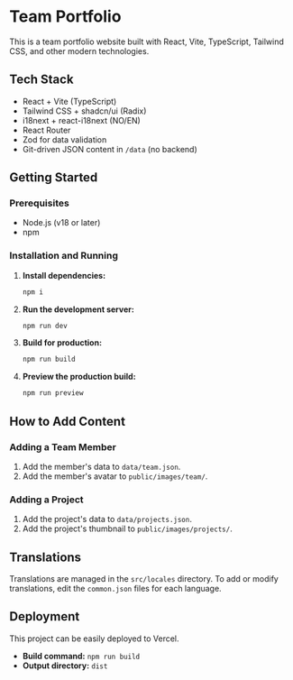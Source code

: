 # Team Portfolio

This is a team portfolio website built with React, Vite, TypeScript, Tailwind CSS, and other modern technologies.

## Tech Stack

- React + Vite (TypeScript)
- Tailwind CSS + shadcn/ui (Radix)
- i18next + react-i18next (NO/EN)
- React Router
- Zod for data validation
- Git-driven JSON content in `/data` (no backend)

## Getting Started

### Prerequisites

- Node.js (v18 or later)
- npm

### Installation and Running

1.  **Install dependencies:**

    ```bash
    npm i
    ```

2.  **Run the development server:**

    ```bash
    npm run dev
    ```

3.  **Build for production:**

    ```bash
    npm run build
    ```

4.  **Preview the production build:**

    ```bash
    npm run preview
    ```

## How to Add Content

### Adding a Team Member

1.  Add the member's data to `data/team.json`.
2.  Add the member's avatar to `public/images/team/`.

### Adding a Project

1.  Add the project's data to `data/projects.json`.
2.  Add the project's thumbnail to `public/images/projects/`.

## Translations

Translations are managed in the `src/locales` directory. To add or modify translations, edit the `common.json` files for each language.

## Deployment

This project can be easily deployed to Vercel.

-   **Build command:** `npm run build`
-   **Output directory:** `dist`
